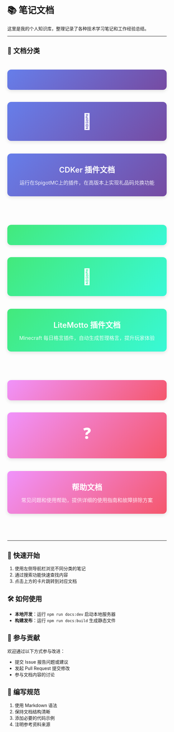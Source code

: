 # 📚 笔记文档

这里是我的个人知识库，整理记录了各种技术学习笔记和工作经验总结。

---

## 📂 文档分类

<div style="display: grid; grid-template-columns: repeat(auto-fit, minmax(300px, 1fr)); gap: 24px; margin: 32px 0;">

  <a href="/notes/CDKer/" style="
    display: block;
    padding: 32px;
    background: linear-gradient(135deg, #667eea 0%, #764ba2 100%);
    color: white;
    text-decoration: none;
    border-radius: 12px;
    box-shadow: 0 4px 12px rgba(0,0,0,0.1);
    transition: all 0.3s ease;
    text-align: center;
  " onmouseover="this.style.transform='translateY(-4px)'; this.style.boxShadow='0 8px 20px rgba(0,0,0,0.15)'" onmouseout="this.style.transform='translateY(0)'; this.style.boxShadow='0 4px 12px rgba(0,0,0,0.1)'">
    <div style="font-size: 48px; margin-bottom: 16px;">🔧</div>
    <h3 style="margin: 0 0 12px 0; font-size: 24px; font-weight: 600;">CDKer 插件文档</h3>
    <p style="margin: 0; font-size: 16px; opacity: 0.9;">运行在SpigotMC上的插件，在高版本上实现礼品码兑换功能</p>
  </a>

  <a href="/notes/LiteMotto/" style="
    display: block;
    padding: 32px;
    background: linear-gradient(135deg, #43e97b 0%, #38f9d7 100%);
    color: white;
    text-decoration: none;
    border-radius: 12px;
    box-shadow: 0 4px 12px rgba(0,0,0,0.1);
    transition: all 0.3s ease;
    text-align: center;
  " onmouseover="this.style.transform='translateY(-4px)'; this.style.boxShadow='0 8px 20px rgba(0,0,0,0.15)'" onmouseout="this.style.transform='translateY(0)'; this.style.boxShadow='0 4px 12px rgba(0,0,0,0.1)'">
    <div style="font-size: 48px; margin-bottom: 16px;">🧩</div>
    <h3 style="margin: 0 0 12px 0; font-size: 24px; font-weight: 600;">LiteMotto 插件文档</h3>
    <p style="margin: 0; font-size: 16px; opacity: 0.9;">Minecraft 每日格言插件，自动生成哲理格言，提升玩家体验</p>
  </a>

  <a href="/notes/help/" style="
    display: block;
    padding: 32px;
    background: linear-gradient(135deg, #f093fb 0%, #f5576c 100%);
    color: white;
    text-decoration: none;
    border-radius: 12px;
    box-shadow: 0 4px 12px rgba(0,0,0,0.1);
    transition: all 0.3s ease;
    text-align: center;
  " onmouseover="this.style.transform='translateY(-4px)'; this.style.boxShadow='0 8px 20px rgba(0,0,0,0.15)'" onmouseout="this.style.transform='translateY(0)'; this.style.boxShadow='0 4px 12px rgba(0,0,0,0.1)'">
    <div style="font-size: 48px; margin-bottom: 16px;">❓</div>
    <h3 style="margin: 0 0 12px 0; font-size: 24px; font-weight: 600;">帮助文档</h3>
    <p style="margin: 0; font-size: 16px; opacity: 0.9;">常见问题和使用帮助，提供详细的使用指南和故障排除方案</p>
  </a>


</div>

---

## 🚀 快速开始

1. 使用左侧导航栏浏览不同分类的笔记
2. 通过搜索功能快速查找内容
3. 点击上方的卡片跳转到对应文档

## 🛠️ 如何使用

- **本地开发**：运行 `npm run docs:dev` 启动本地服务器
- **构建发布**：运行 `npm run docs:build` 生成静态文件

## 🤝 参与贡献

欢迎通过以下方式参与改进：

- 提交 Issue 报告问题或建议
- 发起 Pull Request 提交修改
- 参与文档内容的讨论

## 📝 编写规范

1. 使用 Markdown 语法
2. 保持文档结构清晰
3. 添加必要的代码示例
4. 注明参考资料来源